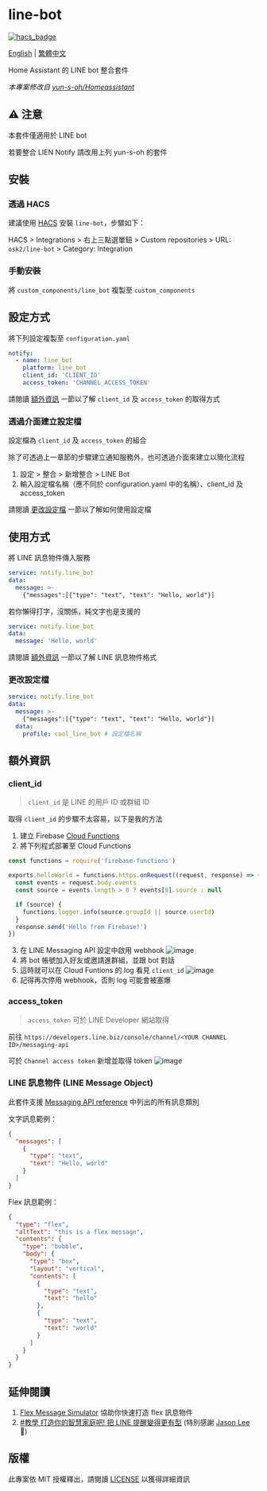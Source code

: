 # line-bot

[![hacs_badge](https://img.shields.io/badge/HACS-Custom-orange.svg?style=for-the-badge)](https://github.com/custom-components/hacs)

[English](README.md) | [繁體中文](README-zh.md)

Home Assistant 的 LINE bot 整合套件

_本專案修改自 [yun-s-oh/Homeassistant](https://github.com/yun-s-oh/Homeassistant)_

## ⚠ 注意

本套件僅適用於 LINE bot

若要整合 LIEN Notify 請改用上列 yun-s-oh 的套件

## 安裝

### 透過 HACS

建議使用 [HACS](https://hacs.xyz/) 安裝 `line-bot`，步驟如下：

HACS > Integrations > 右上三點選單鈕 > Custom repositories > URL: `osk2/line-bot` > Category: Integration

### 手動安裝

將 `custom_components/line_bot` 複製至 `custom_components`

## 設定方式

將下列設定複製至 `configuration.yaml`

```yaml
notify:
  - name: line_bot
    platform: line_bot
    client_id: 'CLIENT_ID'
    access_token: 'CHANNEL_ACCESS_TOKEN'
```

請閱讀 [額外資訊](#額外資訊) 一節以了解 `client_id` 及 `access_token` 的取得方式

### 透過介面建立設定檔

設定檔為 `client_id` 及 `access_token` 的組合

除了可透過上一章節的步驟建立通知服務外，也可透過介面來建立以簡化流程

1. 設定 > 整合 > 新增整合 > LINE Bot
2. 輸入設定檔名稱（應不同於 configuration.yaml 中的名稱）、client_id 及 access_token

請閱讀 [更改設定檔](#更改設定檔) 一節以了解如何使用設定檔

## 使用方式

將 LINE 訊息物件傳入服務

```yaml
service: notify.line_bot
data:
  message: >-
    {"messages":[{"type": "text", "text": "Hello, world"}]
```

若你懶得打字，沒關係，純文字也是支援的

```yaml
service: notify.line_bot
data:
  message: 'Hello, world'
```

請閱讀 [額外資訊](#額外資訊) 一節以了解 LINE 訊息物件格式

### 更改設定檔

```yaml
service: notify.line_bot
data:
  message: >-
    {"messages":[{"type": "text", "text": "Hello, world"}]
  data:
    profile: cool_line_bot # 設定檔名稱
```

## 額外資訊

### client_id

> `client_id` 是 LINE 的用戶 ID 或群組 ID

取得 `client_id` 的步驟不太容易，以下是我的方法

1. 建立 Firebase [Cloud Functions](https://console.firebase.google.com/)
2. 將下列程式部署至 Cloud Functions

```js
const functions = require('firebase-functions')

exports.helloWorld = functions.https.onRequest((request, response) => {
  const events = request.body.events
  const source = events.length > 0 ? events[0].source : null

  if (source) {
    functions.logger.info(source.groupId || source.userId)
  }
  response.send('Hello from Firebase!')
})
```

3. 在 LINE Messaging API 設定中啟用 webhook
   ![image](https://github.com/osk2/line-bot/blob/master/assets/messaging-api-webhook.png)
4. 將 bot 帳號加入好友或邀請進群組，並跟 bot 對話
5. 這時就可以在 Cloud Funtions 的 log 看見 `client_id`
   ![image](https://github.com/osk2/line-bot/blob/master//assets/cloud-functions-log.png)
6. 記得再次停用 webhook，否則 log 可能會被塞爆

### access_token

> `access_token` 可於 LINE Developer 網站取得

前往 `https://developers.line.biz/console/channel/<YOUR CHANNEL ID>/messaging-api`

可於 `Channel access token` 新增並取得 token
![image](https://github.com/osk2/line-bot/blob/master//assets/line-access-token.png)

### LINE 訊息物件 (LINE Message Object)

此套件支援 [Messaging API reference](https://developers.line.biz/en/reference/messaging-api/#message-objects) 中列出的所有訊息類別

文字訊息範例：

```json
{
  "messages": [
    {
      "type": "text",
      "text": "Hello, world"
    }
  ]
}
```

Flex 訊息範例：

```json
{
  "type": "flex",
  "altText": "this is a flex message",
  "contents": {
    "type": "bubble",
    "body": {
      "type": "box",
      "layout": "vertical",
      "contents": [
        {
          "type": "text",
          "text": "hello"
        },
        {
          "type": "text",
          "text": "world"
        }
      ]
    }
  }
}
```

## 延伸閱讀

1. [Flex Message Simulator](https://developers.line.biz/flex-simulator/) 協助你快速打造 flex 訊息物件
2. [#教學 打造你的智慧家庭吧! 把 LINE 提醒變得更有型](https://www.dcard.tw/f/smart_home/p/235787775) (特別感謝 [Jason Lee](https://www.dcard.tw/@jas0n.1ee.com) 👏)

## 版權

此專案依 MIT 授權釋出，請閱讀 [LICENSE](LICENSE) 以獲得詳細資訊
